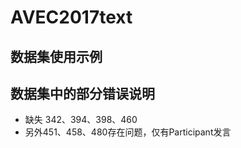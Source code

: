 # AVEC2017text
## 数据集使用示例


## 数据集中的部分错误说明
- 缺失 342、394、398、460
- 另外451、458、480存在问题，仅有Participant发言  
